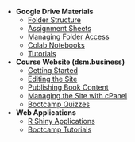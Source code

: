 - **Google Drive Materials**
	- [Folder Structure](drive/folder.md#course-folder-structure)
	- [Assignment Sheets](drive/assignment_sheet.md#assignment-sheets)
	- [Managing Folder Access](drive/access.md#managing-access-to-materials)
	- [Colab Notebooks](drive/colab.md#colab-notebooks)
	- [Tutorials](drive/tutorials.md#tutorials)
- **Course Website (dsm.business)**
	- [Getting Started](website/getting_started.md#getting-started)
	- [Editing the Site](website/book_content.md#editing-the-site)
	- [Publishing Book Content](website/publishing_book.md#publishing-book-content)
	- [Managing the Site with cPanel](website/cpanel.md#managing-the-site-with-cpanel)
	- [Bootcamp Quizzes](website/quizzes#bootcamp-quizzes)
- **Web Applications**
	- [R Shiny Applications](apps/shiny.md#learning-r-shiny)
	- [Bootcamp Tutorials](apps/bootcamp_tutorials.md#bootcamp-tutorials)